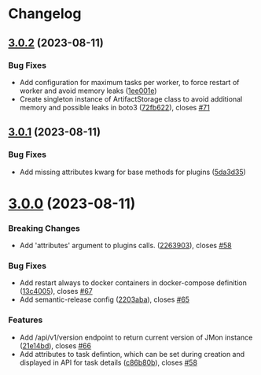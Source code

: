 # Changelog

## [3.0.2](https://gitlab.dockstudios.co.uk/pub/jmon/jmon/compare/v3.0.1...v3.0.2) (2023-08-11)


### Bug Fixes

* Add configuration for maximum tasks per worker, to force restart of worker and avoid memory leaks ([1ee001e](https://gitlab.dockstudios.co.uk/pub/jmon/jmon/commit/1ee001ed4f8a4d82479aa0466805392d80663f7e))
* Create singleton instance of ArtifactStorage class to avoid additional memory and possible leaks in boto3 ([72fb622](https://gitlab.dockstudios.co.uk/pub/jmon/jmon/commit/72fb6222694b9a1583ef707dd875fb02a578da70)), closes [#71](https://gitlab.dockstudios.co.uk/pub/jmon/jmon/issues/71)

## [3.0.1](https://gitlab.dockstudios.co.uk/pub/jmon/jmon/compare/v3.0.0...v3.0.1) (2023-08-11)


### Bug Fixes

* Add missing attributes kwarg for base methods for plugins ([5da3d35](https://gitlab.dockstudios.co.uk/pub/jmon/jmon/commit/5da3d355385bc3a38ed76e7f00777beee1b4eb8e))

# [3.0.0](https://gitlab.dockstudios.co.uk/pub/jmon/jmon/compare/v2.1.0...v3.0.0) (2023-08-11)

### Breaking Changes

* Add 'attributes' argument to plugins calls. ([2263903](https://gitlab.dockstudios.co.uk/pub/jmon/jmon/commit/2263903998101208e7fa42f3b7279de8c750343e)), closes [#58](https://gitlab.dockstudios.co.uk/pub/jmon/jmon/issues/67)

### Bug Fixes

* Add restart always to docker containers in docker-compose definition ([13c4005](https://gitlab.dockstudios.co.uk/pub/jmon/jmon/commit/13c4005677fbb9a01d399c54075ef2a429445848)), closes [#67](https://gitlab.dockstudios.co.uk/pub/jmon/jmon/issues/67)
* Add semantic-release config ([2203aba](https://gitlab.dockstudios.co.uk/pub/jmon/jmon/commit/2203aba64c777e2ba6b87171e88df1f613c14f95)), closes [#65](https://gitlab.dockstudios.co.uk/pub/jmon/jmon/issues/65)


### Features

* Add /api/v1/version endpoint to return current version of JMon instance ([21e14bd](https://gitlab.dockstudios.co.uk/pub/jmon/jmon/commit/21e14bd64e5c35047a2ae0780c3d91301888457a)), closes [#66](https://gitlab.dockstudios.co.uk/pub/jmon/jmon/issues/66)
* Add attributes to task defintion, which can be set during creation and displayed in API for task details ([c86b80b](https://gitlab.dockstudios.co.uk/pub/jmon/jmon/commit/c86b80bece052ffa5682e0bdb1de9fd9b4975f93)), closes [#58](https://gitlab.dockstudios.co.uk/pub/jmon/jmon/issues/58)
